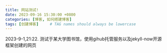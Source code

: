 ```yaml
---
title: 网站测试!
date: 2023-09-16 15:30:00 +0800
categories: [博客, 如何搭建博客]
tags: [创建博客]     # TAG names should always be lowercase
---
```


2023-9-1,21:22.
测试于某大学图书馆，使用gihub托管服务以及jekyll-now开源框架创建的网页

